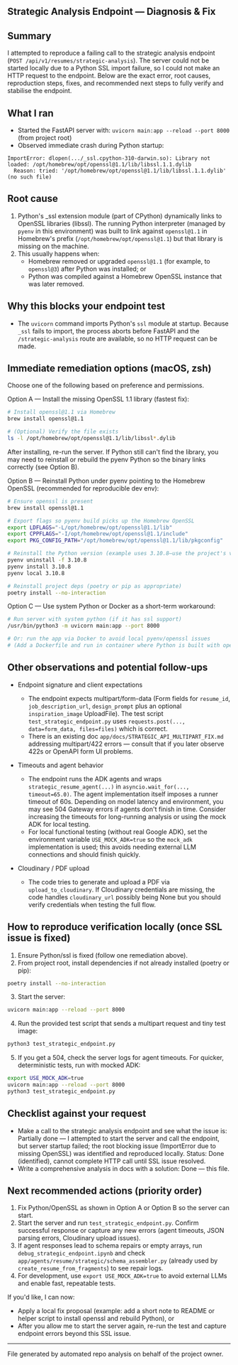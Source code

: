 ## Strategic Analysis Endpoint — Diagnosis & Fix

Summary
-------
I attempted to reproduce a failing call to the strategic analysis endpoint (`POST /api/v1/resumes/strategic-analysis`). The server could not be started locally due to a Python SSL import failure, so I could not make an HTTP request to the endpoint. Below are the exact error, root causes, reproduction steps, fixes, and recommended next steps to fully verify and stabilise the endpoint.

What I ran
-----------
- Started the FastAPI server with: `uvicorn main:app --reload --port 8000` (from project root)
- Observed immediate crash during Python startup:

```
ImportError: dlopen(.../_ssl.cpython-310-darwin.so): Library not loaded: /opt/homebrew/opt/openssl@1.1/lib/libssl.1.1.dylib
  Reason: tried: '/opt/homebrew/opt/openssl@1.1/lib/libssl.1.1.dylib' (no such file)
```

Root cause
----------
1. Python's _ssl extension module (part of CPython) dynamically links to OpenSSL libraries (libssl). The running Python interpreter (managed by `pyenv` in this environment) was built to link against `openssl@1.1` in Homebrew's prefix (`/opt/homebrew/opt/openssl@1.1`) but that library is missing on the machine.
2. This usually happens when:
   - Homebrew removed or upgraded `openssl@1.1` (for example, to `openssl@3`) after Python was installed; or
   - Python was compiled against a Homebrew OpenSSL instance that was later removed.

Why this blocks your endpoint test
---------------------------------
- The `uvicorn` command imports Python's `ssl` module at startup. Because `_ssl` fails to import, the process aborts before FastAPI and the `/strategic-analysis` route are available, so no HTTP request can be made.

Immediate remediation options (macOS, zsh)
----------------------------------------
Choose one of the following based on preference and permissions.

Option A — Install the missing OpenSSL 1.1 library (fastest fix):

```bash
# Install openssl@1.1 via Homebrew
brew install openssl@1.1

# (Optional) Verify the file exists
ls -l /opt/homebrew/opt/openssl@1.1/lib/libssl*.dylib
```

After installing, re-run the server. If Python still can't find the library, you may need to reinstall or rebuild the pyenv Python so the binary links correctly (see Option B).

Option B — Reinstall Python under pyenv pointing to the Homebrew OpenSSL (recommended for reproducible dev env):

```bash
# Ensure openssl is present
brew install openssl@1.1

# Export flags so pyenv build picks up the Homebrew OpenSSL
export LDFLAGS="-L/opt/homebrew/opt/openssl@1.1/lib"
export CPPFLAGS="-I/opt/homebrew/opt/openssl@1.1/include"
export PKG_CONFIG_PATH="/opt/homebrew/opt/openssl@1.1/lib/pkgconfig"

# Reinstall the Python version (example uses 3.10.8—use the project's version)
pyenv uninstall -f 3.10.8
pyenv install 3.10.8
pyenv local 3.10.8

# Reinstall project deps (poetry or pip as appropriate)
poetry install --no-interaction
```

Option C — Use system Python or Docker as a short-term workaround:

```bash
# Run server with system python (if it has ssl support)
/usr/bin/python3 -m uvicorn main:app --port 8000

# Or: run the app via Docker to avoid local pyenv/openssl issues
# (Add a Dockerfile and run in container where Python is built with openssl)
```

Other observations and potential follow-ups
-----------------------------------------
- Endpoint signature and client expectations
  - The endpoint expects multipart/form-data (Form fields for `resume_id`, `job_description_url`, `design_prompt` plus an optional `inspiration_image` UploadFile). The test script `test_strategic_endpoint.py` uses `requests.post(..., data=form_data, files=files)` which is correct.
  - There is an existing doc `app/docs/STRATEGIC_API_MULTIPART_FIX.md` addressing multipart/422 errors — consult that if you later observe 422s or OpenAPI form UI problems.

- Timeouts and agent behavior
  - The endpoint runs the ADK agents and wraps `strategic_resume_agent(...)` in `asyncio.wait_for(..., timeout=65.0)`. The agent implementation itself imposes a runner timeout of 60s. Depending on model latency and environment, you may see 504 Gateway errors if agents don't finish in time. Consider increasing the timeouts for long-running analysis or using the mock ADK for local testing.
  - For local functional testing (without real Google ADK), set the environment variable `USE_MOCK_ADK=true` so the `mock_adk` implementation is used; this avoids needing external LLM connections and should finish quickly.

- Cloudinary / PDF upload
  - The code tries to generate and upload a PDF via `upload_to_cloudinary`. If Cloudinary credentials are missing, the code handles `cloudinary_url` possibly being None but you should verify credentials when testing the full flow.

How to reproduce verification locally (once SSL issue is fixed)
--------------------------------------------------------------
1. Ensure Python/ssl is fixed (follow one remediation above).
2. From project root, install dependencies if not already installed (poetry or pip):

```bash
poetry install --no-interaction
```

3. Start the server:

```bash
uvicorn main:app --reload --port 8000
```

4. Run the provided test script that sends a multipart request and tiny test image:

```bash
python3 test_strategic_endpoint.py
```

5. If you get a 504, check the server logs for agent timeouts. For quicker, deterministic tests, run with mocked ADK:

```bash
export USE_MOCK_ADK=true
uvicorn main:app --reload --port 8000
python3 test_strategic_endpoint.py
```

Checklist against your request
-----------------------------
- Make a call to the strategic analysis endpoint and see what the issue is: Partially done — I attempted to start the server and call the endpoint, but server startup failed; the root blocking issue (ImportError due to missing OpenSSL) was identified and reproduced locally. Status: Done (identified), cannot complete HTTP call until SSL issue resolved.
- Write a comprehensive analysis in docs with a solution: Done — this file.

Next recommended actions (priority order)
----------------------------------------
1. Fix Python/OpenSSL as shown in Option A or Option B so the server can start.
2. Start the server and run `test_strategic_endpoint.py`. Confirm successful response or capture any new errors (agent timeouts, JSON parsing errors, Cloudinary upload issues).
3. If agent responses lead to schema repairs or empty arrays, run `debug_strategic_endpoint.ipynb` and check `app/agents/resume/strategic/schema_assembler.py` (already used by `create_resume_from_fragments`) to see repair logs.
4. For development, use `export USE_MOCK_ADK=true` to avoid external LLMs and enable fast, repeatable tests.

If you'd like, I can now:
- Apply a local fix proposal (example: add a short note to README or helper script to install openssl and rebuild Python), or
- After you allow me to start the server again, re-run the test and capture endpoint errors beyond this SSL issue.

---
File generated by automated repo analysis on behalf of the project owner.
